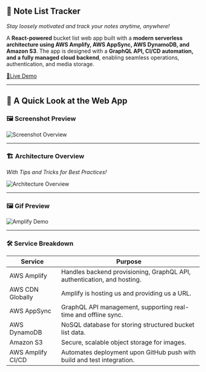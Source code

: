 ## 🎯 Note List Tracker

*Stay loosely motivated and track your notes anytime, anywhere!*   

A **React-powered** bucket list web app built with a **modern serverless architecture using AWS Amplify, AWS AppSync, AWS DynamoDB, and Amazon S3**. The app is designed with a **GraphQL API, CI/CD automation, and a fully managed cloud backend**, enabling seamless operations, authentication, and media storage. 

[🚀Live Demo](https://main.d1csowoyngmi4f.amplifyapp.com/)

---

## 📝 A Quick Look at the Web App

### 🖼️ Screenshot Preview

![Screenshot Overview](Img/Amplify.jpeg)

---

### 🏗️ Architecture Overview  
*With Tips and Tricks for Best Practices!*

![Architecture Overview](Architecture/Architecture.jpeg)

---

### 🖼️ Gif Preview

![Amplify Demo](SimulationVideo/Amplify-React-FullStack.gif)

---



### 🛠 Service Breakdown

| Service             | Purpose                                                                 |
|---------------------|-------------------------------------------------------------------------|
| AWS Amplify         | Handles backend provisioning, GraphQL API, authentication, and hosting. |
| AWS CDN Globally    | Amplify is hosting us and providing us a URL.                           |
| AWS AppSync         | GraphQL API management, supporting real-time and offline sync.          |
| AWS DynamoDB        | NoSQL database for storing structured bucket list data.                 |
| Amazon S3           | Secure, scalable object storage for images.                             |
| AWS Amplify CI/CD   | Automates deployment upon GitHub push with build and test integration.  |
